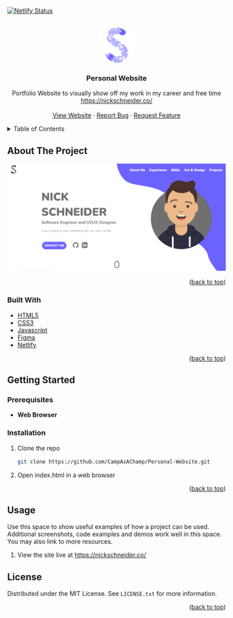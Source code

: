 [![Netlify Status](https://api.netlify.com/api/v1/badges/34ed8222-6019-4cfe-89db-8f38d12a8986/deploy-status)](https://app.netlify.com/sites/loving-wing-3d887b/deploys)


<div id="top"></div>

<!-- PROJECT LOGO -->
<br />
<div align="center">
  <a href="https://github.com/CampAsAChamp/msPaintAutomation">
    <img src="assets/Purple%20S%20Logo.svg" alt="Logo" width="80" height="80">
  </a>

<h3 align="center">Personal Website</h3>

  <p align="center">
    Portfolio Website to visually show off my work in my career and free time
    <br />
    <a href="https://nickschneider.co/">https://nickschneider.co/</a>
    <br />
    <br />
    <a href="https://nickschneider.co/">View Website</a>
    ·
    <a href="https://github.com/CampAsAChamp/Personal-Website/issues">Report Bug</a>
    ·
    <a href="https://github.com/CampAsAChamp/Personal-Website/issues">Request Feature</a>
  </p>
</div>



<!-- TABLE OF CONTENTS -->
<details>
  <summary>Table of Contents</summary>
  <ol>
    <li>
      <a href="#about-the-project">About The Project</a>
      <ul>
        <li><a href="#built-with">Built With</a></li>
      </ul>
    </li>
    <li>
      <a href="#getting-started">Getting Started</a>
      <ul>
        <li><a href="#prerequisites">Prerequisites</a></li>
        <li><a href="#installation">Installation</a></li>
      </ul>
    </li>
    <li><a href="#usage">Usage</a></li>
    <li><a href="#contributing">Contributing</a></li>
    <li><a href="#license">License</a></li>
  </ol>
</details>



<!-- ABOUT THE PROJECT -->
## About The Project

[![Product Name Screen Shot][product-screenshot]](https://example.com)


<p align="right">(<a href="#top">back to top</a>)</p>



### Built With

* [HTML5](https://html.spec.whatwg.org/multipage/)
* [CSS3](https://www.w3.org/TR/CSS/#css)
* [Javascript](https://www.javascript.com/)
* [Figma](https://www.figma.com/)
* [Netlify](https://www.netlify.com/)

<p align="right">(<a href="#top">back to top</a>)</p>



<!-- GETTING STARTED -->
## Getting Started

### Prerequisites

* **Web Browser**


### Installation

1. Clone the repo
   ```sh
   git clone https://github.com/CampAsAChamp/Personal-Website.git
   ```
2. Open index.html in a web browser


<p align="right">(<a href="#top">back to top</a>)</p>

<!-- USAGE EXAMPLES -->
## Usage

Use this space to show useful examples of how a project can be used. Additional screenshots, code examples and demos work well in this space. You may also link to more resources.

1. View the site live at https://nickschneider.co/

<!-- LICENSE -->
## License

Distributed under the MIT License. See `LICENSE.txt` for more information.

<p align="right">(<a href="#top">back to top</a>)</p>


<!-- MARKDOWN LINKS & IMAGES -->
<!-- https://www.markdownguide.org/basic-syntax/#reference-style-links -->
[contributors-shield]: https://img.shields.io/github/contributors/CampAsAChamp/msPaintAutomation.svg?style=for-the-badge
[contributors-url]: https://github.com/CampAsAChamp/msPaintAutomation/graphs/contributors
[forks-shield]: https://img.shields.io/github/forks/CampAsAChamp/msPaintAutomation.svg?style=for-the-badge
[forks-url]: https://github.com/CampAsAChamp/msPaintAutomation/network/members
[stars-shield]: https://img.shields.io/github/stars/CampAsAChamp/msPaintAutomation.svg?style=for-the-badge
[stars-url]: https://github.com/CampAsAChamp/msPaintAutomation/stargazers
[issues-shield]: https://img.shields.io/github/issues/CampAsAChamp/msPaintAutomation.svg?style=for-the-badge
[issues-url]: https://github.com/CampAsAChamp/msPaintAutomation/issues
[license-shield]: https://img.shields.io/github/license/CampAsAChamp/msPaintAutomation.svg?style=for-the-badge
[license-url]: https://github.com/CampAsAChamp/msPaintAutomation/blob/master/LICENSE.txt
[linkedin-shield]: https://img.shields.io/badge/-LinkedIn-black.svg?style=for-the-badge&logo=linkedin&colorB=555
[product-screenshot]: assets/website_screenshot.png
